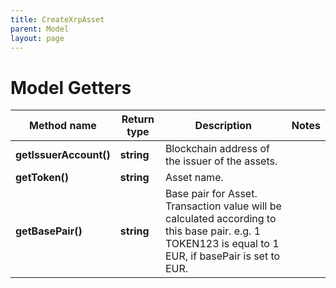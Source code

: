 ```yaml
---
title: CreateXrpAsset
parent: Model
layout: page
---
```


# Model Getters

Method name | Return type | Description | Notes
------------ | ------------- | ------------- | -------------
**getIssuerAccount()** | **string** | Blockchain address of the issuer of the assets. |
**getToken()** | **string** | Asset name. |
**getBasePair()** | **string** | Base pair for Asset. Transaction value will be calculated according to this base pair. e.g. 1 TOKEN123 is equal to 1 EUR, if basePair is set to EUR. |

